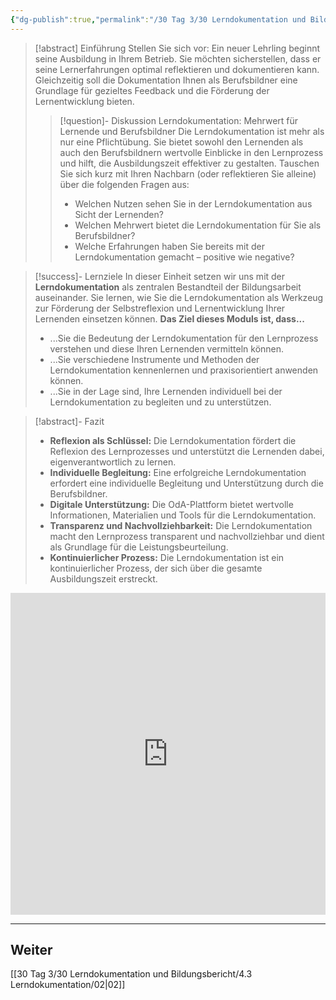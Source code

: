 ```yaml
---
{"dg-publish":true,"permalink":"/30 Tag 3/30 Lerndokumentation und Bildungsbericht/01 Lerndokumentation & Lernerfolg/"}
---
```


>[!abstract] Einführung
>Stellen Sie sich vor: Ein neuer Lehrling beginnt seine Ausbildung in Ihrem Betrieb. Sie möchten sicherstellen, dass er seine Lernerfahrungen optimal reflektieren und dokumentieren kann. Gleichzeitig soll die Dokumentation Ihnen als Berufsbildner eine Grundlage für gezieltes Feedback und die Förderung der Lernentwicklung bieten.
>
>> [!question]- Diskussion Lerndokumentation:  Mehrwert für Lernende und Berufsbildner
>>Die Lerndokumentation ist mehr als nur eine Pflichtübung. Sie bietet sowohl den Lernenden als auch den Berufsbildnern wertvolle Einblicke in den Lernprozess und hilft, die Ausbildungszeit effektiver zu gestalten. Tauschen Sie sich kurz mit Ihren Nachbarn (oder reflektieren Sie alleine) über die folgenden Fragen aus:
>>* Welchen Nutzen sehen Sie in der Lerndokumentation aus Sicht der Lernenden?
>>* Welchen Mehrwert bietet die Lerndokumentation für Sie als Berufsbildner?
>>* Welche Erfahrungen haben Sie bereits mit der Lerndokumentation gemacht – positive wie negative?

> [!success]- Lernziele
>In dieser Einheit setzen wir uns mit der **Lerndokumentation** als zentralen Bestandteil der Bildungsarbeit auseinander. Sie lernen, wie Sie die Lerndokumentation als Werkzeug zur Förderung der Selbstreflexion und Lernentwicklung Ihrer Lernenden einsetzen können. 
>**Das Ziel dieses Moduls ist, dass...**
>* ...Sie die Bedeutung der Lerndokumentation für den Lernprozess verstehen und diese Ihren Lernenden vermitteln können.
>* ...Sie verschiedene Instrumente und Methoden der Lerndokumentation kennenlernen und praxisorientiert anwenden können.
>* ...Sie in der Lage sind, Ihre Lernenden individuell bei der Lerndokumentation zu begleiten und zu unterstützen.

>[!abstract]- Fazit
>* **Reflexion als Schlüssel:**  Die Lerndokumentation fördert die Reflexion des Lernprozesses und unterstützt die Lernenden  dabei,  eigenverantwortlich zu lernen.
>* **Individuelle Begleitung:**  Eine  erfolgreiche Lerndokumentation  erfordert  eine  individuelle Begleitung  und  Unterstützung  durch  die  Berufsbildner.
>* **Digitale Unterstützung:**  Die  OdA-Plattform  bietet  wertvolle  Informationen,  Materialien  und  Tools  für  die  Lerndokumentation.
>* **Transparenz und Nachvollziehbarkeit:**  Die Lerndokumentation  macht  den  Lernprozess  transparent  und  nachvollziehbar  und  dient  als  Grundlage  für  die  Leistungsbeurteilung.
>* **Kontinuierlicher Prozess:**  Die  Lerndokumentation  ist  ein  kontinuierlicher  Prozess,  der  sich  über  die  gesamte  Ausbildungszeit  erstreckt. 

 <iframe width="100%" height="515" src="https://www.youtube.com/embed/FW47I-KbmF4?si=SmkkAOPbr_e4OicF" title="YouTube video player" frameborder="0" allow="accelerometer; autoplay; clipboard-write; encrypted-media; gyroscope; picture-in-picture; web-share" allowfullscreen></iframe>
 
 ---
## Weiter
[[30 Tag 3/30 Lerndokumentation und Bildungsbericht/4.3 Lerndokumentation/02\|02]]